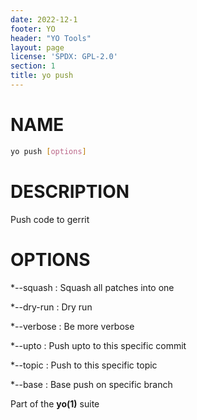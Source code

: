 ```yaml
---
date: 2022-12-1
footer: YO
header: "YO Tools"
layout: page
license: 'SPDX: GPL-2.0'
section: 1
title: yo push
---
```


# NAME

```sh
yo push [options]
```

# DESCRIPTION

Push code to gerrit

# OPTIONS

*--squash
:   Squash all patches into one

*--dry-run
:   Dry run

*--verbose
:   Be more verbose

*--upto
:   Push upto to this specific commit

*--topic
:   Push to this specific topic

*--base
:   Base push on specific branch

Part of the **yo(1)** suite
